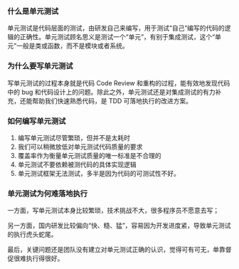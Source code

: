 ### 什么是单元测试

单元测试是代码层面的测试，由研发自己来编写，用于测试“自己”编写的代码的逻辑的正确性。单元测试顾名思义是测试一个“单元”，有别于集成测试，这个“单元”一般是类或函数，而不是模块或者系统。



### 为什么要写单元测试

写单元测试的过程本身就是代码 Code Review 和重构的过程，能有效地发现代码中的 bug 和代码设计上的问题。除此之外，单元测试还是对集成测试的有力补充，还能帮助我们快速熟悉代码，是 TDD 可落地执行的改进方案。



### 如何编写单元测试

1. 编写单元测试尽管繁琐，但并不是太耗时
2. 我们可以稍微放低对单元测试代码质量的要求
3. 覆盖率作为衡量单元测试质量的唯一标准是不合理的
4. 单元测试不要依赖被测代码的具体实现逻辑
5. 单元测试框架无法测试，多半是因为代码的可测试性不好。



### 单元测试为何难落地执行

一方面，写单元测试本身比较繁琐，技术挑战不大，很多程序员不愿意去写；

另一方面，国内研发比较偏向“快、糙、猛”，容易因为开发进度紧，导致单元测试的执行虎头蛇尾。

最后，关键问题还是团队没有建立对单元测试正确的认识，觉得可有可无，单靠督促很难执行得很好。